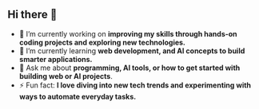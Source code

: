 ## Hi there 👋

- 🔭 I’m currently working on **improving my skills through hands-on coding projects and exploring new technologies.**
- 🌱 I’m currently learning **web development, and AI concepts to build smarter applications.**
- 💬 Ask me about **programming, AI tools, or how to get started with building web or AI projects**.
- ⚡ Fun fact: **I love diving into new tech trends and experimenting with ways to automate everyday tasks.**

<!--
**anuskamhzn/anuskamhzn** is a ✨ _special_ ✨ repository because its `README.md` (this file) appears on your GitHub profile.

Here are some ideas to get you started:

- 🔭 I’m currently working on ...
- 🌱 I’m currently learning ...
- 👯 I’m looking to collaborate on ...
- 🤔 I’m looking for help with ...
- 💬 Ask me about ...
- 📫 How to reach me: ...
- 😄 Pronouns: ...
- ⚡ Fun fact: ...
-->
